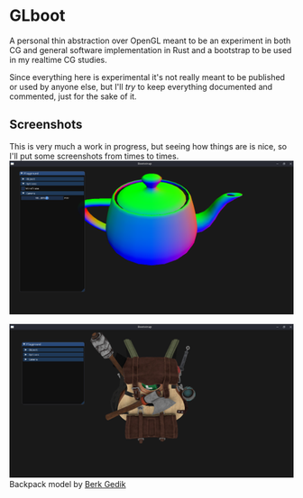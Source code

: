 # GLboot

A personal thin abstraction over OpenGL meant to be an experiment in both CG and general software implementation in Rust and a bootstrap to be used in my realtime CG studies.

Since everything here is experimental it's not really meant to be published or used by anyone else, but I'll *try* to keep everything documented and commented, just for the sake of it.

## Screenshots
This is very much a work in progress, but seeing how things are is nice, so I'll put some screenshots from times to times.
![pot](https://github.com/bvrner/glboot/blob/master/shots/pot.png)

![back](https://github.com/bvrner/glboot/blob/master/shots/backpack.png)
Backpack model by [Berk Gedik](https://sketchfab.com/3d-models/survival-guitar-backpack-low-poly-799f8c4511f84fab8c3f12887f7e6b36)
